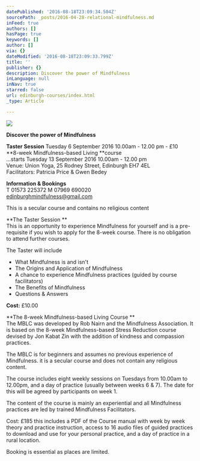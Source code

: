 ```yaml
---
datePublished: '2016-08-18T23:09:34.504Z'
sourcePath: _posts/2016-04-28-relational-mindfulness.md
inFeed: true
authors: []
hasPage: true
keywords: []
author: []
via: {}
dateModified: '2016-08-18T23:09:33.799Z'
title: ''
publisher: {}
description: Discover the power of Mindfulness
inLanguage: null
inNav: true
starred: false
url: edinburgh-courses/index.html
_type: Article

---
```

![](https://the-grid-user-content.s3-us-west-2.amazonaws.com/74ffb5ac-facc-4b30-9c09-920f3850a77c.jpg)

**Discover the power of Mindfulness**

**Taster Session** Tuesday 6 September 2016 10.00am - 12.00 pm - £10  
**8-week Mindfulness-based Living **course  
...starts Tuesday 13 September 2016 10.00am - 12.00 pm  
Venue: Union Yoga, 25 Rodney Street, Edinburgh EH7 4EL   
Facilitators: Patricia Price & Gwen Bedey

**Information & Bookings**  
T 01573 225372 M 07969 690020   
[edinburghmindfulness@gmail.com][0]

This is a secular course and contains no religious content

**The Taster Session **  
This is an opportunity to experience Mindfulness for yourself and is a pre-requisite if you wish to apply for the 8-week course. There is no obligation to attend further courses.

The Taster will include  
- What Mindfulness is and isn't  
- The Origins and Application of Mindfulness  
- A chance to experience Mindfulness practices (guided by course facilitators)  
- The Benefits of Mindfulness  
- Questions & Answers

**Cost:** £10.00

**The 8-week Mindfulness-based Living Course **  
The MBLC was developed by Rob Nairn and the Mindfulness Association. It is based on the 8-week Mindfulness-based Stress Reduction course devised by Jon Kabat Zin with the addition of kindness and compassion practices.

The MBLC is for beginners and assumes no previous experience of Mindfulness. it is a secular course and does not contain any religious content.

The course includes eight weekly sessions on Tuesdays from 10.00am to 12.00pm, and a day of practice (usually between weeks 6 & 7). The date for this will be agreed by participants on week 1\.

The content of the course is mainly an experiential and all Mindfulness practices are led by trained Mindfulness Facilitators.

Cost: £185 this includes a PDF of the Course manual with week by week theory and practice instruction, access to 16 audio files of guided practices to download and use for your personal practice, and a day of practice in a rural location.

Booking is essential as places are limited.

[0]: http://edinburghmindfulness@gmail.com/ "Email"